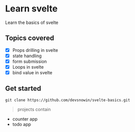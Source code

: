 # Learn svelte
Learn the basics of svelte

## Topics covered
   - [x] Props drilling in svelte
   - [X] state handling
   - [x] form submission
   - [x] Loops in svelte
   - [x] bind value in svelte

## Get started
```
git clone https://github.com/devsnowin/svelte-basics.git
```

> projects contain
 - counter app
 - todo app
